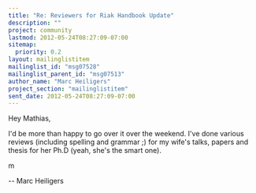 ```yaml
---
title: "Re: Reviewers for Riak Handbook Update"
description: ""
project: community
lastmod: 2012-05-24T08:27:09-07:00
sitemap:
  priority: 0.2
layout: mailinglistitem
mailinglist_id: "msg07528"
mailinglist_parent_id: "msg07513"
author_name: "Marc Heiligers"
project_section: "mailinglistitem"
sent_date: 2012-05-24T08:27:09-07:00
---
```



Hey Mathias, 

I'd be more than happy to go over it over the weekend. I've done various 
reviews (including spelling and grammar ;) for my wife's talks, papers and 
thesis for her Ph.D (yeah, she's the smart one).

m 

-- 
Marc Heiligers

